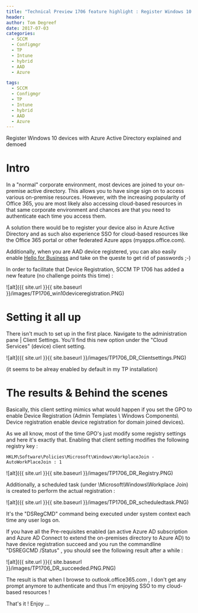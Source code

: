 ```yaml
---
title: "Technical Preview 1706 feature highlight : Register Windows 10 devices with Azure Active Directory"
header:
author: Tom Degreef
date: 2017-07-03
categories:
  - SCCM
  - Configmgr
  - TP
  - Intune
  - hybrid
  - AAD
  - Azure

tags:
  - SCCM
  - Configmgr
  - TP
  - Intune
  - hybrid
  - AAD
  - Azure
---
```


Register Windows 10 devices with Azure Active Directory explained and demoed

# Intro #

In a "normal" corporate environment, most devices are joined to your on-premise active directory. This allows you to have singe sign on to access various on-premise resources. However, with the increasing popularity of Office 365, you are most likely also accessing cloud-based resources in that same corporate environment and chances are that you need to authenticate each time you access them. 

A solution there would be to register your device also in Azure Active Directory and as such also experience SSO for cloud-based resources like the Office 365 portal or other federated Azure apps (myapps.office.com).

Additionally, when you are AAD device registered, you can also easily enable [Hello for Business](https://docs.microsoft.com/en-us/windows/access-protection/hello-for-business/hello-identity-verification) and take on the queste to get rid of passwords ;-)

In order to facilitate that Device Registration, SCCM TP 1706 has added a new feature (no challenge points this time) :

![alt]({{ site.url }}{{ site.baseurl }}/images/TP1706_win10deviceregistration.PNG)

# Setting it all up #

There isn't much to set up in the first place. Navigate to the administration pane | Client Settings.
You'll find this new option under the "Cloud Services" (device) client setting.

![alt]({{ site.url }}{{ site.baseurl }}/images/TP1706_DR_Clientsettings.PNG)

(it seems to be alreay enabled by default in my TP installation)

# The results & Behind the scenes #

Basically, this client setting mimics what would happen if you set the GPO to enable Device Registration (Admin Templates \ Windows Components\ Device registration enable device registration for domain joined devices).

As we all know, most of the time GPO's just modify some registry settings and here it's exactly that. Enabling that client setting modifies the following registry key : 
```
HKLM\Software\Policies\Microsoft\Windows\WorkplaceJoin - AutoWorkPlaceJoin : 1
```

![alt]({{ site.url }}{{ site.baseurl }}/images/TP1706_DR_Registry.PNG)

Additionally, a scheduled task (under \Microsoft\Windows\Workplace Join) is created to perform the actual registration :

![alt]({{ site.url }}{{ site.baseurl }}/images/TP1706_DR_scheduledtask.PNG)

It's the "DSRegCMD" command being executed under system context each time any user logs on.


If you have all the Pre-requisites enabled (an active Azure AD subscription and Azure AD Connect to extend the on-premises directory to Azure AD) to have device registration succeed and you run the commandline "DSREGCMD /Status" , you should see the following result after a while : 

![alt]({{ site.url }}{{ site.baseurl }}/images/TP1706_DR_succeeded.PNG.PNG)

The result is that when I browse to outlook.office365.com , I don't get any prompt anymore to authenticate and thus I'm enjoying SSO to my cloud-based resources !

That's it ! Enjoy ...